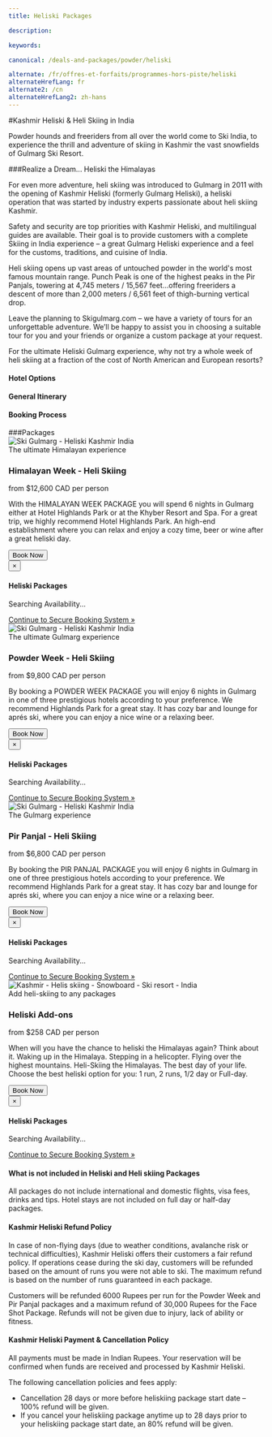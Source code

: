 ```yaml
---
title: Heliski Packages

description:

keywords:

canonical: /deals-and-packages/powder/heliski

alternate: /fr/offres-et-forfaits/programmes-hors-piste/heliski
alternateHrefLang: fr
alternate2: /cn
alternateHrefLang2: zh-hans
---
```


#Kashmir Heliski & Heli Skiing in India

Powder hounds and freeriders from all over the world come to Ski India, to experience the thrill and adventure of skiing in Kashmir the vast snowfields of Gulmarg Ski Resort.

###Realize a Dream... Heliski the Himalayas

For even more adventure, heli skiing was introduced to Gulmarg in 2011 with the opening of Kashmir Heliski (formerly Gulmarg Heliski), a heliski operation that was started by industry experts passionate about heli skiing Kashmir.

Safety and security are top priorities with Kashmir Heliski, and multilingual guides are available. Their goal is to provide customers with a complete Skiing in India experience – a great Gulmarg Heliski experience and a feel for the customs, traditions, and cuisine of India.

Heli skiing opens up vast areas of untouched powder in the world's most famous mountain range. Punch Peak is one of the highest peaks in the Pir Panjals, towering at 4,745 meters / 15,567 feet…offering freeriders a descent of more than 2,000 meters / 6,561 feet of thigh-burning vertical drop.

<!--But that was only the beginning….

Kashmir Heliski will be expanding their operations by adding two exciting new areas – totaling 20,000 kilometers of exclusive terrain! You can be sure that you will not ski the same run – the possibilities are infinite in the Ski Kashmir region.-->
Leave the planning to Skigulmarg.com – we have a variety of tours for an unforgettable adventure. We’ll be happy to assist you in choosing a suitable tour for you and your friends or organize a custom package at your request.

For the ultimate Heliski Gulmarg experience, why not try a whole week of heli skiing at a fraction of the cost of North American and European resorts?

<div class="accordion pricing">
      <article class="ac-item">
          <h4 class="ac-title">Hotel Options</h4>
          <div class="ac-content" style="display: none;">
          <h5>Hotel Rosewood</h5>
          <p>We highly recommend Hotel Rosewood. It is a beautiful place, rooms are spacious, service is great and food is delicious. The best part is their lounge, a superb place to relax after skiing the Himalayas. Sit on the patio and enjoy. They are located about 600 meters from the Gulmarg Gondola (via a small path) or 900 meters via the road. The hotel obviously has central heating, beautiful private bathroom and a generator in case of power cuts. They offer 3 room types: deluxe, deluxe balcony and Jacuzzi rooms. This package is for their jacuzzi rooms.<p>
          <p><a href="https://www.tripadvisor.co.uk/Hotel_Review-g317095-d9557308-Reviews-The_Rosewood-Gulmarg_Baramulla_District_Kashmir_Jammu_and_Kashmir.html#apg=1bde160d6b0b4fb18d333d22ea437825&ss=3504E2C0754EA3C5EA2C92103E04E29D" class="more-info m-b-30 block" target="blank">Reviews & Images - Hotel Rosewood on Tripadvisor <i class="fa fa-chevron-right" aria-hidden="true"></i></a></p>
          <h5>Hotel Highlands Park</h5>
          <p>Hotel Highlands Park is an icon in Gulmarg. It is literally the centre of attraction in Gulmarg - one of Kashmir's premier tourist destinations. Their lounge is a great place to enjoy life after skiing all day. Rooms offer a unique blend of old fashioned comfort with modern amenities. It is the best luxury hotel in Gulmarg during winter. They are located 1.2km from the Gulmarg Gondola. The hotel obviously has central heating, beautiful private bathroom and a generator in case of power cuts.</p>
          <p><a href="https://www.tripadvisor.co.uk/Hotel_Review-g317095-d1093600-Reviews-Hotel_Highlands_Park-Gulmarg_Baramulla_District_Kashmir_Jammu_and_Kashmir.html" class="more-info m-b-30 block" target="blank">Reviews & Images - Hotel Highlands Park on Tripadvisor <i class="fa fa-chevron-right" aria-hidden="true"></i></a></p>
          <h5>Khyber Himalayan Resort & Spa</h5>
          Voted the best boutique hotel in India. Located about 450 meters from the Gulmarg Gondola, the Khyber Himalayan Resort & Spa is in a class of its own. In December 2012, this hotel brought a new level of luxury to Gulmarg. Rooms are super spacious, bathrooms have bath and glassed showers.
          <p><a href="https://www.tripadvisor.co.uk/Hotel_Review-g317095-d2086574-Reviews-The_Khyber_Himalayan_Resort_Spa-Gulmarg_Baramulla_District_Kashmir_Jammu_and_Kashmir.html" class="more-info m-b-30 block" target="blank">Reviews & Images - Khyber Resort on Tripadvisor <i class="fa fa-chevron-right" aria-hidden="true"></i></a></p>  
          </div>
      </article>
      <article class="ac-item" style="margin-top:-1px;">
          <h4 class="ac-title">General Itinerary</h4>
          <div class="ac-content" style="display: none;">
            <ul>
            <li><b>Arrival Day:</b> Airport transfers to Gulmarg, Gear pickup (if required), hotel check-in, first meeting with your guide and the team. Free time to discover and enjoy Gulmarg.</li>
            <li><b>Heli Ski Days:</b> Meet your guide early at the Gulmarg helipad. Fly and Ski the Himalayas all day, lunch break on the mountain. The number of runs per day will depend on the package chosen and weather conditions. Please be very safe & respect the mountain.</li>
            <li><b>Non Heli Ski Days or Non Flying Day:</b> Meet your guide early. Ski Mt-Apharwart, Babarishi Trees or Monkey Hill. If You booked a Pir Panjal Package or the the weather is not cooperating to fly, don't worry, we will be skiing.</li>
            <li><b>Last ski Day:</b> After skiing the Himalayas for this trip's last day, make sure to return any rental gear. If you are not going on the optional classic houseboat, enjoy a nice meal and take some time to reflect on this great trip. If you are going to the houseboat, your shuttle will pick you up around 4pm to travel to Dal Lake and enjoy some quality time and a warm meal.</li>
            <li><b>Departure Day:</b> Depart Gulmarg or Srinagar to Srinagar Airport.  We will confirm your departure time based on your flight time.</li>
            </ul>
          </div>
      </article>
      <article class="ac-item" style="margin-top: -1px">
          <h4 class="ac-title">Booking Process</h4>
          <div class="ac-content" style="display: none;">
            <ol>
            <li>Select your package & click "Book Now".</li>
            <li>Choose your start & end dates. Click "Book Now".</li>
            <li>Select your Hotel (Rosewood, Highlands Park or Khyber Resort)</li>
            <li>Select: Single Occupancy or Double Shared Occupancy. Add the number of participant.</li>
            <li>Verify the dates & price. Click "Continue". </li>
            <li>You can add more members to the booking. Note that it is possible to navigate away from the booking to select items on a different page, all your info will still be available.
              <ol>
                <li>Click "Add to Booking"</li>
                <li>Navigate to the Item that interest you - It can be on a different page. Click "Book Now".</li>
                <li>Adjust number of riders & the dates.</li>
                <li>Verify the details</li>
                <li>Click "Continue".</li>
                <li>Repeat if you want to add more items to your package.</li>
              </ol>  
            </li>
            <li>Complete the form with your name, email, etc. and click "Continue".</li>
            <li>If your start date is more than 30 days away, you can pay a deposit or full Payment.
            <ul>
              <li>Click "Pay Deposit" or " Pay Full Outstanding Balance".</li>
            </ul>
            </li>
            <li>Verify your package details & Read our Terms & Conditions.</li>
            <li>Enter your credit card information.</li>
            <li>Click "Pay"</li>
            <li>Done. Your are set to ski the Himalayas. Thank you.</li>
            </ol>
          </div>
      </article>
</div>
###Packages

<div class="row">
    <div class="col-sm-6 m-b-40">
        <div class="package-item-wrap">
            <div class="package-image">
                <span>
                    <img src="/user/themes/skigulmarg/images/packages/heliski/skigulmarg-heliski.jpg" alt="Ski Gulmarg - Heliski Kashmir India ">
                </span>
            </div>
            <div class="package-description">
                <span>The ultimate Himalayan experience</span>
                <h3>Himalayan Week - Heli Skiing</h3>
                <div class="package-price">
                    from <span>$12,600 CAD</span> per person
                </div>
                <p>
                    With the HIMALAYAN WEEK PACKAGE you will spend 6 nights in Gulmarg either at Hotel Highlands Park or at the Khyber Resort and Spa. For a great trip, we highly recommend Hotel Highlands Park. An high-end establishment where you can relax and enjoy a cozy time, beer or wine after a great heliski day.
                </p>
                <button
                    Id="Heliski-Himalayan-Week"
                    class="btn btn-rounded btn-outline"
                    type="button"
                    data-target="#modal-checkfront-2"
                    data-toggle="modal"
                    data-checkfront-target="CHECKFRONT_WIDGET_02"
                    data-checkfront-item-id="154"
                    data-checkfront-category-id="10"
                    data-checkfront-options="hidesearch">
                    Book Now
                </button>
                <div class="modal fade" id="modal-checkfront-2" aria-hidden="true">
                    <div class="modal-dialog">
                        <div class="modal-content">
                            <div class="modal-header">
                                <button
                                    class="close"
                                    type="button"
                                    data-dismiss="modal"
                                    aria-hidden="true">
                                    ×
                                </button>
                                <h4 class="modal-title">Heliski Packages</h4>
                            </div>
                            <div class="modal-body">
                                <div id="CHECKFRONT_WIDGET_02">
                                    <p class="searching-availability">
                                        Searching Availability...
                                    </p>
                                </div>
                                <noscript>
                                    <a href="https://skigulmarg.checkfront.com/reserve/" class="font-16">
                                        Continue to Secure Booking System &raquo;
                                    </a>
                                </noscript>
                            </div>
                        </div>
                    </div>
                </div>
            </div>
        </div>
    </div>
    <div class="col-sm-6 m-b-40">
        <div class="package-item-wrap">
            <div class="package-image">
                <span>
                    <img src="/user/themes/skigulmarg/images/packages/heliski/mainslider.jpg" alt="Ski Gulmarg - Heliski Kashmir India ">
                </span>
            </div>
            <div class="package-description">
                <span>The ultimate Gulmarg experience</span>
                <h3>Powder Week - Heli Skiing</h3>
                <div class="package-price">
                    from <span>$9,800 CAD</span> per person
                </div>
                <p>
                    By booking a POWDER WEEK PACKAGE you will enjoy 6 nights in Gulmarg in one of three prestigious hotels according to your preference. We recommend Highlands Park for a great stay. It has cozy bar and lounge for aprés ski, where you can enjoy a nice wine or a relaxing beer.
                </p>
                <button
                    Id="Heliski-Powder-Week"
                    class="btn btn-rounded btn-outline"
                    type="button"
                    data-target="#modal-checkfront-3"
                    data-toggle="modal"
                    data-checkfront-target="CHECKFRONT_WIDGET_03"
                    data-checkfront-item-id="158"
                    data-checkfront-category-id="10"
                    data-checkfront-options="hidesearch">
                    Book Now
                </button>
                <div class="modal fade" id="modal-checkfront-3" aria-hidden="true">
                    <div class="modal-dialog">
                        <div class="modal-content">
                            <div class="modal-header">
                                <button
                                    class="close"
                                    type="button"
                                    data-dismiss="modal"
                                    aria-hidden="true">
                                    ×
                                </button>
                                <h4 class="modal-title">Heliski Packages</h4>
                            </div>
                            <div class="modal-body">
                                <div id="CHECKFRONT_WIDGET_03">
                                    <p class="searching-availability">
                                        Searching Availability...
                                    </p>
                                </div>
                                <noscript>
                                    <a href="https://skigulmarg.checkfront.com/reserve/" class="font-16">
                                        Continue to Secure Booking System &raquo;
                                    </a>
                                </noscript>
                            </div>
                        </div>
                    </div>
                </div>
            </div>
        </div>
    </div>
    <div class="col-sm-6 m-b-40">
        <div class="package-item-wrap">
            <div class="package-image">
                <span>
                    <img src="/user/themes/skigulmarg/images/heliskipirpanjal.png" alt="Ski Gulmarg - Heliski Kashmir India ">
                </span>
            </div>
            <div class="package-description">
                <span>The Gulmarg experience</span>
                <h3>Pir Panjal - Heli Skiing</h3>
                <div class="package-price">
                    from <span>$6,800 CAD</span> per person
                </div>
                <p>
                    By booking the PIR PANJAL PACKAGE you will enjoy 6 nights in Gulmarg in one of three prestigious hotels according to your preference. We recommend Highlands Park for a great stay. It has cozy bar and lounge for aprés ski, where you can enjoy a nice wine or a relaxing beer.
                </p>
                <button
                    Id="Heliski-Pir-Panjal"
                    class="btn btn-rounded btn-outline"
                    type="button"
                    data-target="#modal-checkfront-4"
                    data-toggle="modal"
                    data-checkfront-target="CHECKFRONT_WIDGET_04"
                    data-checkfront-item-id="162"
                    data-checkfront-category-id="10"
                    data-checkfront-options="hidesearch">
                    Book Now
                </button>
                <div class="modal fade" id="modal-checkfront-4" aria-hidden="true">
                    <div class="modal-dialog">
                        <div class="modal-content">
                            <div class="modal-header">
                                <button
                                    class="close"
                                    type="button"
                                    data-dismiss="modal"
                                    aria-hidden="true">
                                    ×
                                </button>
                                <h4 class="modal-title">Heliski Packages</h4>
                            </div>
                            <div class="modal-body">
                                <div id="CHECKFRONT_WIDGET_04">
                                    <p class="searching-availability">
                                        Searching Availability...
                                    </p>
                                </div>
                                <noscript>
                                    <a href="https://skigulmarg.checkfront.com/reserve/" class="font-16">
                                        Continue to Secure Booking System &raquo;
                                    </a>
                                </noscript>
                            </div>
                        </div>
                    </div>
                </div>
            </div>
        </div>
    </div>
    <div class="col-sm-6 m-b-40">
        <div class="package-item-wrap">
            <div class="package-image">
                <span>
                    <img src="/user/themes/skigulmarg/images/packages/heliski/heliski.jpeg" alt="Kashmir - Helis skiing - Snowboard - Ski resort - India">
                </span>
            </div>
            <div class="package-description">
                <span>Add heli-skiing to any packages</span>
                <h3>Heliski Add-ons</h3>
                <div class="package-price">
                    from <span>$258 CAD</span> per person
                </div>
                <p>
                    When will you have the chance to heliski the Himalayas again? Think about it. Waking up in the Himalaya. Stepping in a helicopter. Flying over the highest mountains. Heli-Skiing the Himalayas. The best day of your life. Choose the best heliski option for you: 1 run, 2 runs, 1/2 day or Full-day.
                </p>
                <button
                    Id="Heliski-Add-on"
                    class="btn btn-rounded btn-outline"
                    type="button"
                    data-target="#modal-checkfront-1"
                    data-toggle="modal"
                    data-checkfront-target="CHECKFRONT_WIDGET_01"
                    data-checkfront-item-id="21"
                    data-checkfront-category-id="10"
                    data-checkfront-options="hidesearch">
                    Book Now
                </button>
                <div class="modal fade" id="modal-checkfront-1" aria-hidden="true">
                    <div class="modal-dialog">
                        <div class="modal-content">
                            <div class="modal-header">
                                <button
                                    class="close"
                                    type="button"
                                    data-dismiss="modal"
                                    aria-hidden="true">
                                    ×
                                </button>
                                <h4 class="modal-title">Heliski Packages</h4>
                            </div>
                            <div class="modal-body">
                                <div id="CHECKFRONT_WIDGET_01">
                                    <p class="searching-availability">
                                        Searching Availability...
                                    </p>
                                </div>
                                <noscript>
                                    <a href="https://skigulmarg.checkfront.com/reserve/" class="font-16">
                                        Continue to Secure Booking System &raquo;
                                    </a>
                                </noscript>
                            </div>
                        </div>
                    </div>
                </div>
            </div>
        </div>
    </div>
</div>

<div class="accordion fancy clean">
    <article class="ac-item">
        <h4 class="ac-title" id="one">What is not included in Heliski and Heli skiing Packages</h4>
        <div class="ac-content">
            <p>
                All packages do not include international and domestic flights, visa fees, drinks and tips. Hotel stays are not included on full day or half-day packages.
            </p>
        </div>
    </article>
    <article class="ac-item">
        <h4 class="ac-title" id="two">Kashmir Heliski Refund Policy</h4>
        <div class="ac-content">
            <p>
                In case of non-flying days (due to weather conditions, avalanche risk or technical difficulties), Kashmir Heliski offers their customers a fair refund policy. If operations cease during the ski day, customers will be refunded based on the amount of runs you were not able to ski. The maximum refund is based on the number of runs guaranteed in each package.
            </p>
            <p>
                Customers will be refunded 6000 Rupees per run for the Powder Week and Pir Panjal packages and a maximum refund of 30,000 Rupees for the Face Shot Package. Refunds will not be given due to injury, lack of ability or fitness.
            </p>
        </div>
    </article>
    <article class="ac-item">
        <h4 class="ac-title" id="three">Kashmir Heliski Payment & Cancellation Policy</h4>
        <div class="ac-content">
            <p>
                All payments must be made in Indian Rupees. Your reservation will be confirmed when funds are received and processed by Kashmir Heliski.
            </p>
            <p>
                The following cancellation policies and fees apply:
            </p>
            <ul>
                <li>Cancellation 28 days or more before heliskiing package start date – 100% refund will be given.</li>
                <li>If you cancel your heliskiing package anytime up to 28 days prior to your heliskiing package start date, an 80% refund will be given.</li>
            </ul>
        </div>
    </article>
</div>
